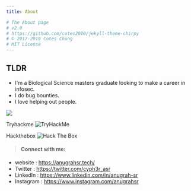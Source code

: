 ```yaml
---
title: About

# The About page
# v2.0
# https://github.com/cotes2020/jekyll-theme-chirpy
# © 2017-2019 Cotes Chung
# MIT License
---
```




## TLDR  
- I'm a Biological Science masters graduate looking to make a career in infosec.
- I do bug bounties.
- I love helping out people.

[<img src="https://i.imgur.com/FfFFoFV.png">](https://anugrahsr.tech/)

Tryhackme
 <img src="https://tryhackme-badges.s3.amazonaws.com/Cyph3r.png" alt="TryHackMe">

 Hackthebox
 <img src="http://www.hackthebox.eu/badge/image/1234" alt="Hack The Box">
> #### Connect with me:
- website : https://anugrahsr.tech/
- Twitter : https://twitter.com/cyph3r_asr
- LinkedIn : https://www.linkedin.com/in/anugrah-sr
- Instagram : https://www.instagram.com/anugrahsr
